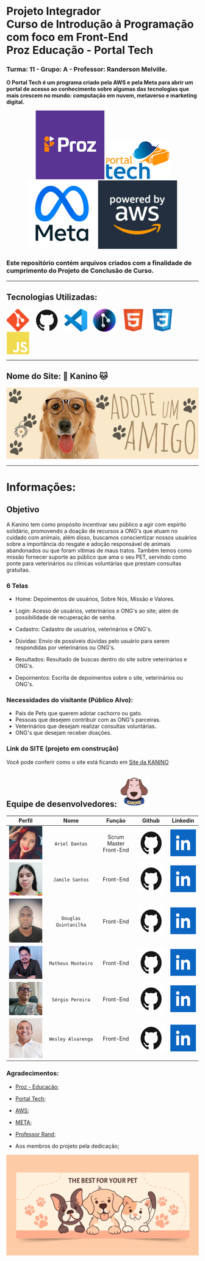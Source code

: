 # Projeto Integrador <br> Curso de Introdução à Programação com foco em Front-End <br> Proz Educação - Portal Tech

### Turma: 11 - Grupo: A - Professor: Randerson Melville.

**O Portal Tech é um programa criado pela AWS e pela Meta para abrir um portal de acesso ao conhecimento sobre algumas das tecnologias que mais crescem no mundo: computação em nuvem, metaverso e marketing digital.** 

<div align="center">
  <img alt="proz" height="180" src="./imagens/img-proz.png">
  <img alt="portalTech" height="100" src="./imagens/img-portalTech.png">
  <img alt="meta" height="180" src="./imagens/img-meta.png">
  <img alt="aws" height="180" src="./imagens/img-aws.png">
</div>

### Este repositório contém arquivos criados com a finalidade de cumprimento do Projeto de Conclusão de Curso.

---

## **Tecnologias Utilizadas:**

<div style="display: inline_block">
  <img align="center" alt="icone-GIT" height="60" src="https://github.com/devicons/devicon/blob/master/icons/git/git-original.svg">
  &nbsp;&nbsp;
  <img align="center" alt="icone-GIT-HUB" height="60" src="https://github.com/devicons/devicon/blob/master/icons/github/github-original.svg">
  &nbsp;&nbsp;
  <img align="center" alt="icone-VS-CODE" height="60" src="https://github.com/devicons/devicon/blob/master/icons/vscode/vscode-original.svg">
  &nbsp;&nbsp;
  <img align="center" alt="icone-GIT-LENS" height="60" src="https://github.com/gitkraken/vscode-gitlens/blob/main/images/gitlens-icon.png">
  &nbsp;&nbsp;
  <img align="center" alt="icone-HTML" height="60" src="https://raw.githubusercontent.com/devicons/devicon/master/icons/html5/html5-original.svg">
  &nbsp;&nbsp;
  <img align="center" alt="icone-CSS" height="60" src="https://raw.githubusercontent.com/devicons/devicon/master/icons/css3/css3-original.svg">
  &nbsp;&nbsp;
  <img align="center" alt="icone-JS" height="60" src="https://raw.githubusercontent.com/devicons/devicon/master/icons/javascript/javascript-plain.svg">
  &nbsp;&nbsp;
  &nbsp;&nbsp;
</div>

---

## **Nome do Site:** 🐶 Kanino 🐱

<div align = "center">
  <img alt="capa" width="600" src="./imagens/adoteUmAmigo.png">
</div>

---

# Informações:

## Objetivo
A Kanino tem como propósito incentivar seu público a agir com espírito solidário, promovendo a doação de recursos a ONG's que atuam no cuidado com animais, além disso,
buscamos conscientizar nossos usuários sobre a importância do resgate e adoção responsável de animais abandonados ou que foram vítimas de maus tratos. Também temos como missão
fornecer suporte ao público que ama o seu PET, servindo como ponte para veterinários ou clínicas voluntárias que prestam consultas gratuitas.

### 6 Telas
* Home: Depoimentos de usuários, Sobre Nós, Missão e Valores.

* Login: Acesso de usuários, veterinários e ONG's ao site; além de possibilidade de recuperação de senha. 

* Cadastro: Cadastro de usuários, veterinários e ONG's.

* Dúvidas: Envio de possíveis dúvidas pelo usuário para serem respondidas por veterinários ou ONG's. 

* Resultados: Resultado de buscas dentro do site sobre veterinários e ONG's.

* Depoimentos: Escrita de depoimentos sobre o site, veterinários ou ONG's. 

### Necessidades do visitante (Público Alvo):
* Pais de Pets que querem adotar cachorro ou gato.
* Pessoas que desejem contribuir com as ONG's parceiras.
* Veterinários que desejam realizar consultas voluntárias.
* ONG's que desejam receber doações. 

### Link do SITE (projeto em construção)

Você pode conferir como o site está ficando em [Site da KANINO](https://github.com/ArielVe/KANINO_PROZ/)

## Equipe de desenvolvedores: <img src="./imagens/kaninologo.png" alt="Logo Projeto" height="80">

| Perfil | Nome | Função | Github | Linkedin |
| :----------------: | :-----: | :---------: | :---------: | :---------: |
| <img width="100" alt="Foto de Perfil da Ariel" src="./imagens/ariel.jfif"> | `Ariel Dantas` | Scrum Master <br> Front-End | <a href="https://github.com/ArielVe/"> <img height="80" alt="GitHub da Ariel" src="imagens/img-github.png"></a> | <a href= "https://www.linkedin.com/in/arielvelascoalves/"><img height="70" alt="linkedin de Ariel" src="imagens/img-linkedin.png"></a> |
| <img width="100" alt="Foto de Perfil da Jamile" src="imagens/img-jamille.jpg"> | `Jamile Santos` | Front-End | <a href="https://github.com/jamilee11"> <img height="80" alt="GitHub do Jamile" src="imagens/img-github.png"></a> | <a href= "https://www.linkedin.com/in/jamile-santos-b82548235/"><img height="70" alt="linkedin de Jamile" src="imagens/img-linkedin.png"></a> |
| <img width="100" alt="Foto de Perfil do Douglas" src="./imagens/douglas.jpg"> | `Douglas Quintanilha` | Front-End | <a href="https://github.com/dgquintanilha"> <img height="80" alt="GitHub de Douglas" src="imagens/img-github.png"></a> | <a href = "https://www.linkedin.com/in/douglas-quintanilha-19992161/"><img height="70" alt="linkedin de Douglas" src="imagens/img-linkedin.png"></a> |
| <img width="100" alt="Foto de Perfil do Matheus" src="imagens/img-matheus.jpg"> | `Matheus Monteiro` | Front-End | <a href="[https://github.com/martheus](https://github.com/matheus-monteiro97)"> <img height="80" alt="GitHub de Matheus" src="imagens/img-github.png"></a> | <a href= "https://www.linkedin.com/in/matheus-monteiro97/"><img height="70" alt="linkedin de Matheus" src="imagens/img-linkedin.png"></a> |
| <img width="100" alt="Foto de Perfil de Sérgio" src="imagens/img-sergio.jpg"> | `Sérgio Pereira` | Front-End <br>  | <a href="https://github.com/SergioPordeus"> <img height="80" alt="GitHub de Sergio" src="imagens/img-github.png"></a> | <img height="70" alt="linkedin de Sergio" src="imagens/img-linkedin.png"></a> |
| <img width="100" alt="Foto de Perfil do Wesley" src="./imagens/Wesley.jpg"> | `Wesley Alvarenga` | Front-End | <a href="https://github.com/Wsalvarengadev"> <img height="80" alt="GitHub de Wesley" src="imagens/img-github.png"></a> | <img height="70" alt="linkedin de Wesley" src="imagens/img-linkedin.png"></a> |


### Agradecimentos:
* [Proz - Educação](https://prozeducacao.com.br/);

* [Portal Tech](https://www.portaltechs.com/);
  
* [AWS](https://aws.amazon.com/pt/?nc2=h_lg);

* [META](https://about.meta.com/br/);

* [Professor Rand](https://github.com/RandMelville);
  
* Aos membros do projeto pela dedicação;

![Pet Amigo (Capa para Facebook) (1640 × 200 px)](./imagens/petAmigo.png)
